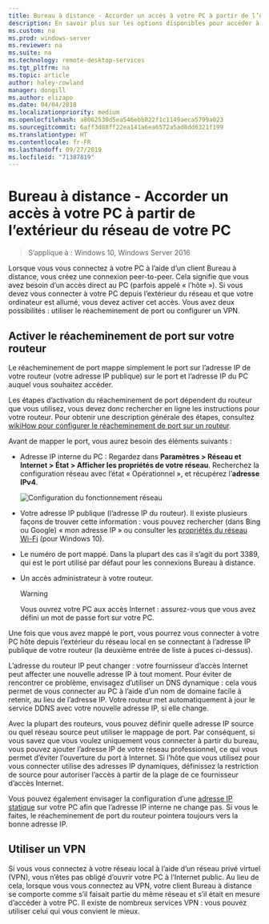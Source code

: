 ```yaml
---
title: Bureau à distance - Accorder un accès à votre PC à partir de l’extérieur du réseau
description: En savoir plus sur les options disponibles pour accéder à distance à votre PC depuis l’extérieur du réseau
ms.custom: na
ms.prod: windows-server
ms.reviewer: na
ms.suite: na
ms.technology: remote-desktop-services
ms.tgt_pltfrm: na
ms.topic: article
author: haley-rowland
manager: dongill
ms.author: elizapo
ms.date: 04/04/2018
ms.localizationpriority: medium
ms.openlocfilehash: a8062530d5ea546ebb822f1c1149aeca5799a023
ms.sourcegitcommit: 6aff3d88ff22ea141a6ea6572a5ad8dd6321f199
ms.translationtype: HT
ms.contentlocale: fr-FR
ms.lasthandoff: 09/27/2019
ms.locfileid: "71387819"
---
```

# <a name="remote-desktop---allow-access-to-your-pc-from-outside-your-pcs-network"></a>Bureau à distance - Accorder un accès à votre PC à partir de l’extérieur du réseau de votre PC

>S’applique à : Windows 10, Windows Server 2016

Lorsque vous vous connectez à votre PC à l’aide d’un client Bureau à distance, vous créez une connexion peer-to-peer. Cela signifie que vous avez besoin d’un accès direct au PC (parfois appelé « l’hôte »). Si vous devez vous connecter à votre PC depuis l’extérieur du réseau et que votre ordinateur est allumé, vous devez activer cet accès. Vous avez deux possibilités : utiliser le réacheminement de port ou configurer un VPN.

## <a name="enable-port-forwarding-on-your-router"></a>Activer le réacheminement de port sur votre routeur

Le réacheminement de port mappe simplement le port sur l’adresse IP de votre routeur (votre adresse IP publique) sur le port et l’adresse IP du PC auquel vous souhaitez accéder. 

Les étapes d’activation du réacheminement de port dépendent du routeur que vous utilisez, vous devez donc rechercher en ligne les instructions pour votre routeur. Pour obtenir une description générale des étapes, consultez [wikiHow pour configurer le réacheminement de port sur un routeur](https://www.wikihow.com/Set-Up-Port-Forwarding-on-a-Router).

Avant de mapper le port, vous aurez besoin des éléments suivants :

- Adresse IP interne du PC : Regardez dans **Paramètres > Réseau et Internet > État > Afficher les propriétés de votre réseau**. Recherchez la configuration réseau avec l’état « Opérationnel », et récupérez l’**adresse IPv4**.

   ![Configuration du fonctionnement réseau](../media/rdclient-operational-network.png)

- Votre adresse IP publique (l’adresse IP du routeur). Il existe plusieurs façons de trouver cette information : vous pouvez rechercher (dans Bing ou Google) « mon adresse IP » ou consulter les [propriétés du réseau Wi-Fi](https://binged.it/2Gwob34) (pour Windows 10).
- Le numéro de port mappé. Dans la plupart des cas il s’agit du port 3389, qui est le port utilisé par défaut pour les connexions Bureau à distance.
- Un accès administrateur à votre routeur.  

   >[!WARNING]
   > Vous ouvrez votre PC aux accès Internet : assurez-vous que vous avez défini un mot de passe fort sur votre PC.

Une fois que vous avez mappé le port, vous pourrez vous connecter à votre PC hôte depuis l’extérieur du réseau local en se connectant à l’adresse IP publique de votre routeur (la deuxième entrée de liste à puces ci-dessus).

L’adresse du routeur IP peut changer : votre fournisseur d’accès Internet peut affecter une nouvelle adresse IP à tout moment. Pour éviter de rencontrer ce problème, envisagez d’utiliser un DNS dynamique : cela vous permet de vous connecter au PC à l’aide d’un nom de domaine facile à retenir, au lieu de l’adresse IP. Votre routeur met automatiquement à jour le service DDNS avec votre nouvelle adresse IP, si elle change.

Avec la plupart des routeurs, vous pouvez définir quelle adresse IP source ou quel réseau source peut utiliser le mappage de port. Par conséquent, si vous savez que vous voulez uniquement vous connecter à partir du bureau, vous pouvez ajouter l’adresse IP de votre réseau professionnel, ce qui vous permet d’éviter l’ouverture du port à Internet. Si l’hôte que vous utilisez pour vous connecter utilise des adresses IP dynamiques, définissez la restriction de source pour autoriser l’accès à partir de la plage de ce fournisseur d’accès Internet.

Vous pouvez également envisager la configuration d’une [adresse IP statique](/windows-hardware/customize/mobile/mcsf/enable-static-ip) sur votre PC afin que l’adresse IP interne ne change pas. Si vous le faites, le réacheminement de port du routeur pointera toujours vers la bonne adresse IP.


## <a name="use-a-vpn"></a>Utiliser un VPN

Si vous vous connectez à votre réseau local à l’aide d’un réseau privé virtuel (VPN), vous n’êtes pas obligé d’ouvrir votre PC à l’Internet public. Au lieu de cela, lorsque vous vous connectez au VPN, votre client Bureau à distance se comporte comme s’il faisait partie du même réseau et s’il était en mesure d’accéder à votre PC. Il existe de nombreux services VPN : vous pouvez utiliser celui qui vous convient le mieux.